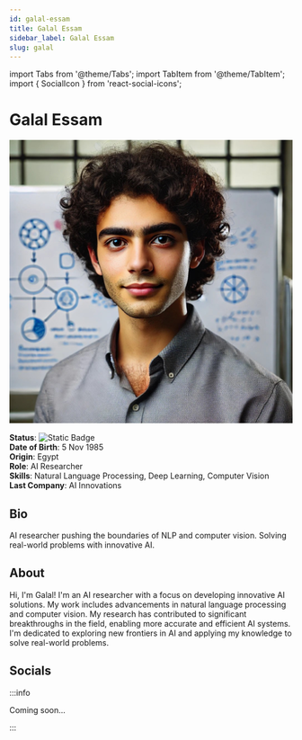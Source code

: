 ```yaml
---
id: galal-essam
title: Galal Essam
sidebar_label: Galal Essam
slug: galal
---
```


import Tabs from '@theme/Tabs';
import TabItem from '@theme/TabItem';
import { SocialIcon } from 'react-social-icons';

# Galal Essam

<Tabs>
<TabItem value="overview" label="Overview" default>

<img src="/img/galal-essam.jpeg" class="avatar__photo avatar__photo--xl margin-bottom--md" />

**Status**: ![Static Badge](https://img.shields.io/badge/Ready-yes?color=0000ff)  
**Date of Birth**: 5 Nov 1985  
**Origin**: Egypt  
**Role**: AI Researcher  
**Skills**: Natural Language Processing, Deep Learning, Computer Vision  
**Last Company**: AI Innovations

## Bio

AI researcher pushing the boundaries of NLP and computer vision. Solving real-world problems with innovative AI.

## About

Hi, I'm Galal! I'm an AI researcher with a focus on developing innovative AI solutions. My work includes advancements in natural language processing and computer vision. My research has contributed to significant breakthroughs in the field, enabling more accurate and efficient AI systems. I'm dedicated to exploring new frontiers in AI and applying my knowledge to solve real-world problems.

## Socials

<SocialIcon url="https://www.linkedin.com/in/galal-essam-0117b3315" />
<SocialIcon url="https://github.com/galalessam" />
<SocialIcon url="https://twitter.com/galalessam511" />
<SocialIcon url="https://www.reddit.com/user/Severe-Commercial401" />
<SocialIcon url="https://medium.com/@galalessam511" />

</TabItem>

<TabItem value="chat" label="Chat" default>

:::info

Coming soon...

:::

</TabItem>
</Tabs>
